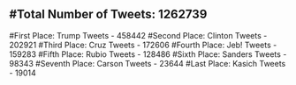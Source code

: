 #Total Number of Tweets: 1262739 
---
#First Place: Trump Tweets - 458442
#Second Place: Clinton Tweets - 202921
#Third Place: Cruz Tweets - 172606
#Fourth Place: Jeb! Tweets - 159283
#Fifth Place: Rubio Tweets - 128486
#Sixth Place: Sanders Tweets - 98343
#Seventh Place: Carson Tweets - 23644
#Last Place: Kasich Tweets - 19014
